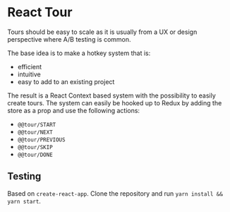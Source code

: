 React Tour
==========

Tours should be easy to scale as it is usually from a UX or design perspective where A/B testing is common.

The base idea is to make a hotkey system that is:
* efficient
* intuitive
* easy to add to an existing project

The result is a React Context based system with the possibility to easily create tours. The system can easily be hooked up to Redux by adding the store as a prop and use the following actions:
  - `@@tour/START`
  - `@@tour/NEXT`
  - `@@tour/PREVIOUS`
  - `@@tour/SKIP`
  - `@@tour/DONE`

## Testing
Based on `create-react-app`. Clone the repository and run `yarn install && yarn start`.
